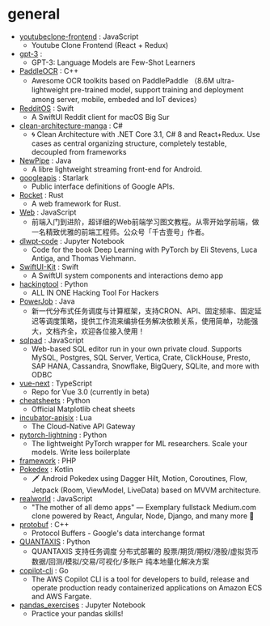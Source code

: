 # general
- [youtubeclone-frontend](https://github.com/manikandanraji/youtubeclone-frontend) : JavaScript
  - Youtube Clone Frontend (React + Redux)
- [gpt-3](https://github.com/openai/gpt-3) : 
  - GPT-3: Language Models are Few-Shot Learners
- [PaddleOCR](https://github.com/PaddlePaddle/PaddleOCR) : C++
  - Awesome OCR toolkits based on PaddlePaddle （8.6M ultra-lightweight pre-trained model, support training and deployment among server, mobile, embeded and IoT devices）
- [RedditOS](https://github.com/Dimillian/RedditOS) : Swift
  - A SwiftUI Reddit client for macOS Big Sur
- [clean-architecture-manga](https://github.com/ivanpaulovich/clean-architecture-manga) : C#
  - 🌀 Clean Architecture with .NET Core 3.1, C# 8 and React+Redux. Use cases as central organizing structure, completely testable, decoupled from frameworks
- [NewPipe](https://github.com/TeamNewPipe/NewPipe) : Java
  - A libre lightweight streaming front-end for Android.
- [googleapis](https://github.com/googleapis/googleapis) : Starlark
  - Public interface definitions of Google APIs.
- [Rocket](https://github.com/SergioBenitez/Rocket) : Rust
  - A web framework for Rust.
- [Web](https://github.com/qianguyihao/Web) : JavaScript
  - 前端入门到进阶，超详细的Web前端学习图文教程。从零开始学前端，做一名精致优雅的前端工程师。公众号「千古壹号」作者。
- [dlwpt-code](https://github.com/deep-learning-with-pytorch/dlwpt-code) : Jupyter Notebook
  - Code for the book Deep Learning with PyTorch by Eli Stevens, Luca Antiga, and Thomas Viehmann.
- [SwiftUI-Kit](https://github.com/jordansinger/SwiftUI-Kit) : Swift
  - A SwiftUI system components and interactions demo app
- [hackingtool](https://github.com/Z4nzu/hackingtool) : Python
  - ALL IN ONE Hacking Tool For Hackers
- [PowerJob](https://github.com/KFCFans/PowerJob) : Java
  - 新一代分布式任务调度与计算框架，支持CRON、API、固定频率、固定延迟等调度策略，提供工作流来编排任务解决依赖关系，使用简单，功能强大，文档齐全，欢迎各位接入使用！
- [sqlpad](https://github.com/rickbergfalk/sqlpad) : JavaScript
  - Web-based SQL editor run in your own private cloud. Supports MySQL, Postgres, SQL Server, Vertica, Crate, ClickHouse, Presto, SAP HANA, Cassandra, Snowflake, BigQuery, SQLite, and more with ODBC
- [vue-next](https://github.com/vuejs/vue-next) : TypeScript
  - Repo for Vue 3.0 (currently in beta)
- [cheatsheets](https://github.com/matplotlib/cheatsheets) : Python
  - Official Matplotlib cheat sheets
- [incubator-apisix](https://github.com/apache/incubator-apisix) : Lua
  - The Cloud-Native API Gateway
- [pytorch-lightning](https://github.com/PyTorchLightning/pytorch-lightning) : Python
  - The lightweight PyTorch wrapper for ML researchers. Scale your models. Write less boilerplate
- [framework](https://github.com/laravel/framework) : PHP
- [Pokedex](https://github.com/skydoves/Pokedex) : Kotlin
  - 🗡️ Android Pokedex using Dagger Hilt, Motion, Coroutines, Flow, Jetpack (Room, ViewModel, LiveData) based on MVVM architecture.
- [realworld](https://github.com/gothinkster/realworld) : JavaScript
  - "The mother of all demo apps" — Exemplary fullstack Medium.com clone powered by React, Angular, Node, Django, and many more 🏅
- [protobuf](https://github.com/protocolbuffers/protobuf) : C++
  - Protocol Buffers - Google's data interchange format
- [QUANTAXIS](https://github.com/QUANTAXIS/QUANTAXIS) : Python
  - QUANTAXIS 支持任务调度 分布式部署的 股票/期货/期权/港股/虚拟货币 数据/回测/模拟/交易/可视化/多账户 纯本地量化解决方案
- [copilot-cli](https://github.com/aws/copilot-cli) : Go
  - The AWS Copilot CLI is a tool for developers to build, release and operate production ready containerized applications on Amazon ECS and AWS Fargate.
- [pandas_exercises](https://github.com/guipsamora/pandas_exercises) : Jupyter Notebook
  - Practice your pandas skills!
